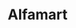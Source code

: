 ---
title: "Alfamart"
url: /san-fernando/alfamart-san-pedro-cutud-road-director-raymundo-punongbayan-road/
shop: convenience
---